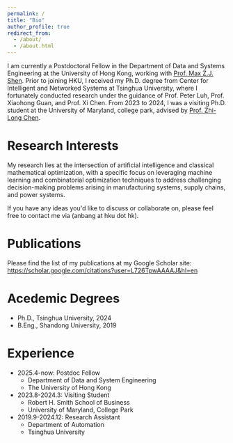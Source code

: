 ```yaml
---
permalink: /
title: "Bio"
author_profile: true
redirect_from: 
  - /about/
  - /about.html
---
```


I am currently a Postdoctoral Fellow in the Department of Data and Systems Engineering at the University of Hong Kong, working with [Prof. Max Z.J. Shen](https://www.dase.hku.hk/people/max-z-j-shen). Prior to joining HKU, I received my Ph.D. degree from Center for Intelligent and Networked Systems at Tsinghua University, where I fortunately conducted research under the guidance of Prof. Peter Luh, Prof. Xiaohong Guan, and Prof. Xi Chen. From 2023 to 2024, I was a visiting Ph.D. student at the University of Maryland, college park, advised by [Prof. Zhi-Long Chen](https://www.rhsmith.umd.edu/directory/zhi-long-chen). 


Research Interests
======
My research lies at the intersection of artificial intelligence and classical mathematical optimization, with a specific focus on leveraging machine learning and combinatorial optimization techniques to address challenging decision-making problems arising in manufacturing systems, supply chains, and power systems.

If you have any ideas you'd like to discuss or collaborate on, please feel free to contact me via (anbang at hku dot hk).




Publications
======
Please find the list of my publications at my Google Scholar site: https://scholar.google.com/citations?user=L726TpwAAAAJ&hl=en


Acedemic Degrees
======
* Ph.D., Tsinghua University, 2024
* B.Eng., Shandong University, 2019

Experience
======
* 2025.4-now: Postdoc Fellow
  * Department of Data and System Engineering
  * The University of Hong Kong
* 2023.8-2024.3: Visiting Student
  * Robert H. Smith School of Business
  * University of Maryland, College Park
* 2019.9-2024.12: Research Assistant
  * Department of Automation
  * Tsinghua University







